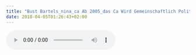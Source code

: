 ```yaml
---
title: "Bust Bartels_nina_ca Ab 2005_das Ca Wird Gemeinschaftlich Politisch"
date: 2018-04-05T01:26:43+02:00
---
```


<audio controls>
	<source src="bust-bartels_nina_ca-ab-2005_das-ca-wird-gemeinschaftlich-politisch.wav">
	Your browser does not support the audio element
</audio>
